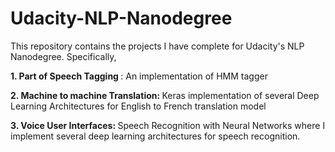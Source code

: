 # Udacity-NLP-Nanodegree
This repository contains the projects I have complete for Udacity's NLP Nanodegree. Specifically,
  <p><b> 1. Part of Speech Tagging </b> : An implementation of HMM tagger</p>
  <p><b> 2. Machine to machine Translation: </b> Keras implementation of several Deep Learning Architectures for English to French translation model</p>
  <p><b> 3. Voice User Interfaces: </b> Speech Recognition with Neural Networks where I implement several deep learning architectures for speech recognition.</p>
  
